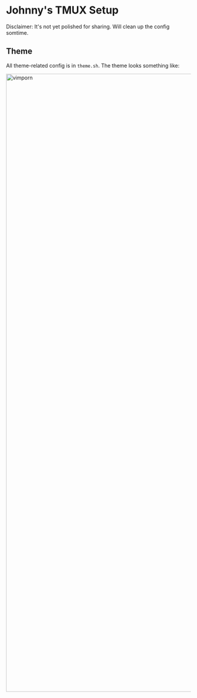 # Johnny's TMUX Setup

Disclaimer: It's not yet polished for sharing.  Will clean up the config somtime.

## Theme
All theme-related config is in `theme.sh`.  The theme looks something like:

<img width="1680" alt="vimporn" src="https://user-images.githubusercontent.com/13166286/59556296-d7bd5a80-8f74-11e9-87bb-f1d4eabf72a1.png">


